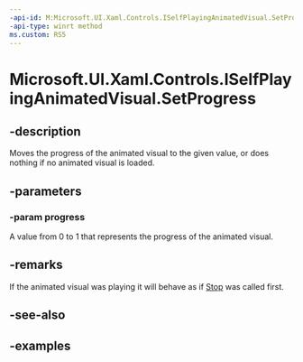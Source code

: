 ```yaml
---
-api-id: M:Microsoft.UI.Xaml.Controls.ISelfPlayingAnimatedVisual.SetProgress(System.Double)
-api-type: winrt method
ms.custom: RS5
---
```


<!-- Method syntax.
public void ISelfPlayingAnimatedVisual.SetProgress(Double progress)
-->

# Microsoft.UI.Xaml.Controls.ISelfPlayingAnimatedVisual.SetProgress

## -description

Moves the progress of the animated visual to the given value, or does nothing if no animated visual is loaded.

## -parameters

### -param progress

A value from 0 to 1 that represents the progress of the animated visual.

## -remarks

If the animated visual was playing it will behave as if [Stop](iselfplayinganimatedvisual_stop_1201535524.md) was called first.

## -see-also

## -examples

